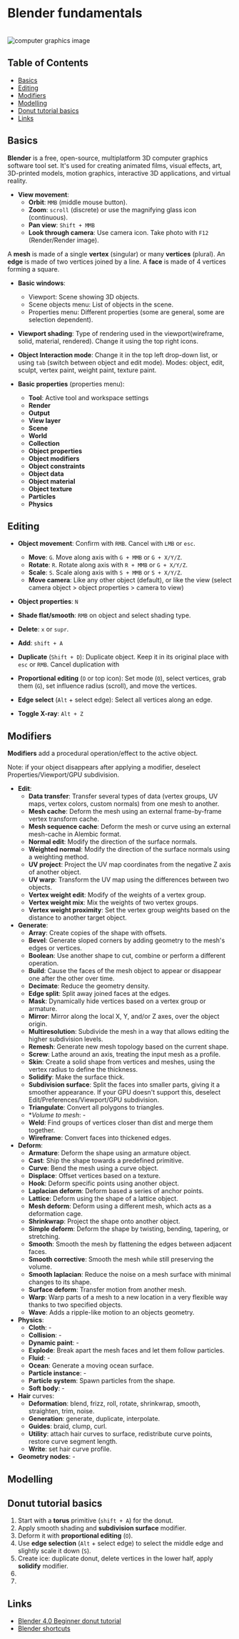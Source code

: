 # Blender fundamentals

<br>![computer graphics image](https://raw.githubusercontent.com/AnselmoGPP/Learn_Computer_Science/master/resources/computer_graphics.jpg)

## Table of Contents
+ [Basics](#basics)
+ [Editing](#editing)
+ [Modifiers](#modifiers)
+ [Modelling](#modelling)
+ [Donut tutorial basics](#donut-tutorial-basics)
+ [Links](#links)


## Basics

**Blender** is a free, open-source, multiplatform 3D computer graphics software tool set. It's used for creating animated films, visual effects, art, 3D-printed models, motion graphics, interactive 3D applications, and virtual reality.

- **View movement**:
  - **Orbit**: `MMB` (middle mouse button).
  - **Zoom**: `scroll` (discrete) or use the magnifying glass icon (continuous).
  - **Pan view**: `Shift + MMB`
  - **Look through camera**: Use camera icon. Take photo with `F12` (Render/Render image).

A **mesh** is made of a single **vertex** (singular) or many **vertices** (plural). An **edge** is made of two vertices joined by a line. A **face** is made of 4 vertices forming a square.

- **Basic windows**:
  - Viewport: Scene showing 3D objects.
  - Scene objects menu: List of objects in the scene.
  - Properties menu: Different properties (some are general, some are selection dependent).

- **Viewport shading**: Type of rendering used in the viewport(wireframe, solid, material, rendered). Change it using the top right icons.

- **Object Interaction mode**: Change it in the top left drop-down list, or using `tab` (switch between object and edit mode). Modes: object, edit, sculpt, vertex paint, weight paint, texture paint.

- **Basic properties** (properties menu):
  - **Tool**: Active tool and workspace settings
  - **Render**
  - **Output**
  - **View layer**
  - **Scene**
  - **World**
  - **Collection**
  - **Object properties**
  - **Object modifiers**
  - **Object constraints**
  - **Object data**
  - **Object material**
  - **Object texture**
  - **Particles**
  - **Physics**


## Editing

- **Object movement**: Confirm with `RMB`. Cancel with `LMB` or `esc`.
    - **Move**: `G`. Move along axis with `G + MMB` or `G + X/Y/Z`.
    - **Rotate**: `R`. Rotate along axis with `R + MMB` or `G + X/Y/Z`.
    - **Scale**: `S`. Scale along axis with `S + MMB` or `S + X/Y/Z`.
    - **Move camera**: Like any other object (default), or like the view (select camera object > object properties > camera to view)

- **Object properties**: `N`
- **Shade flat/smooth**: `RMB` on object and select shading type.

- **Delete**: `x` or `supr`.
- **Add**: `shift + A`
- **Duplicate** (`Shift + D`): Duplicate object. Keep it in its original place with `esc` or `RMB`. Cancel duplication with  
- **Proportional editing** (`O` or top icon): Set mode (`O`), select vertices, grab them (`G`), set influence radius (scroll), and move the vertices.
- **Edge select** (`Alt` + select edge): Select all vertices along an edge.
- **Toggle X-ray**: `Alt + Z`

## Modifiers

**Modifiers** add a procedural operation/effect to the active object.

Note: if your object disappears after applying a modifier, deselect Properties/Viewport/GPU subdivision.

- **Edit**:
  - **Data transfer**: Transfer several types of data (vertex groups, UV maps, vertex colors, custom normals) from one mesh to another.
  - **Mesh cache**: Deform the mesh using an external frame-by-frame vertex transform cache.
  - **Mesh sequence cache**: Deform the mesh or curve using an external mesh-cache in Alembic format.
  - **Normal edit**: Modify the direction of the surface normals.
  - **Weighted normal**: Modify the direction of the surface normals using a weighting method.
  - **UV project**: Project the UV map coordinates from the negative Z axis of another object.
  - **UV warp**: Transform the UV map using the differences between two objects.
  - **Vertex weight edit**: Modify of the weights of a vertex group.
  - **Vertex weight mix**: Mix the weights of two vertex groups.
  - **Vertex weight proximity**: Set the vertex group weights based on the distance to another target object.
- **Generate**: 
  - **Array**: Create copies of the shape with offsets.
  - **Bevel**: Generate sloped corners by adding geometry to the mesh's edges or vertices.
  - **Boolean**: Use another shape to cut, combine or perform a different operation.
  - **Build**: Cause the faces of the mesh object to appear or disappear one after the other over time.
  - **Decimate**: Reduce the geometry density.
  - **Edge split**: Split away joined faces at the edges.
  - **Mask**: Dynamically hide vertices based on a vertex group or armature.
  - **Mirror**: Mirror along the local X, Y, and/or Z axes, over the object origin.
  - **Multiresolution**: Subdivide the mesh in a way that allows editing the higher subdivision levels.
  - **Remesh**: Generate new mesh topology based on the current shape.
  - **Screw**: Lathe around an axis, treating the input mesh as a profile.
  - **Skin**: Create a solid shape from vertices and meshes, using the vertex radius to define the thickness.
  - __**Solidify**__: Make the surface thick.
  - __**Subdivision surface**__: Split the faces into smaller parts, giving it a smoother appearance. If your GPU doesn't support this, deselect Edit/Preferences/Viewport/GPU subdivision.
  - **Triangulate**: Convert all polygons to triangles.
  - **Volume to mesh*: -
  - **Weld**: Find groups of vertices closer than dist and merge them together.
  - **Wireframe**: Convert faces into thickened edges.
- **Deform**:
  - **Armature**: Deform the shape using an armature object.
  - **Cast**: Ship the shape towards a predefined primitive.
  - **Curve**: Bend the mesh using a curve object.
  - **Displace**: Offset vertices based on a texture.
  - **Hook**: Deform specific points using another object.
  - **Laplacian deform**: Deform based a series of anchor points.
  - **Lattice**: Deform using the shape of a lattice object.
  - **Mesh deform**: Deform using a different mesh, which acts as a deformation cage.
  - **Shrinkwrap**: Project the shape onto another object.
  - **Simple deform**: Deform the shape by twisting, bending, tapering, or stretching.
  - **Smooth**: Smooth the mesh by flattening the edges between adjacent faces.
  - **Smooth corrective**: Smooth the mesh while still preserving the volume.
  - **Smooth laplacian**: Reduce the noise on a mesh surface with minimal changes to its shape.
  - **Surface deform**: Transfer motion from another mesh.
  - **Warp**: Warp parts of a mesh to a new location in a very flexible way thanks to two specified objects.
  - **Wave**: Adds a ripple-like motion to an objects geometry.
- **Physics**:
  - **Cloth**: -
  - **Collision**: -
  - **Dynamic paint**: -
  - **Explode**: Break apart the mesh faces and let them follow particles.
  - **Fluid**: -
  - **Ocean**: Generate a moving ocean surface.
  - **Particle instance**: -
  - **Particle system**: Spawn particles from the shape.
  - **Soft body**: -
- **Hair** curves:
  - **Deformation**: blend, frizz, roll, rotate, shrinkwrap, smooth, straighten, trim, noise.
  - **Generation**: generate, duplicate, interpolate.
  - **Guides**: braid, clump, curl.
  - **Utility**: attach hair curves to surface, redistribute curve points, restore curve segment length.
  - **Write**: set hair curve profile.
- **Geometry nodes**: -


## Modelling


## Donut tutorial basics

1. Start with a **torus** primitive (`shift + A`) for the donut.
2. Apply smooth shading and **subdivision surface** modifier.
2. Deform it with **proportional editing** (`O`).
3. Use **edge selection** (`Alt` + select edge) to select the middle edge and slightly scale it down (`S`).
4. Create ice: duplicate donut, delete vertices in the lower half, apply **solidify** modifier.
5. 
6. 



## Links

- [Blender 4.0 Beginner donut tutorial](https://www.youtube.com/playlist?list=PLjEaoINr3zgEPv5y--4MKpciLaoQYZB1Z)
- [Blender shortcuts](https://raw.githubusercontent.com/AnselmoGPP/Learn_Computer_Science/master/topics/computer_graphics/blender_shortcuts.pdf)